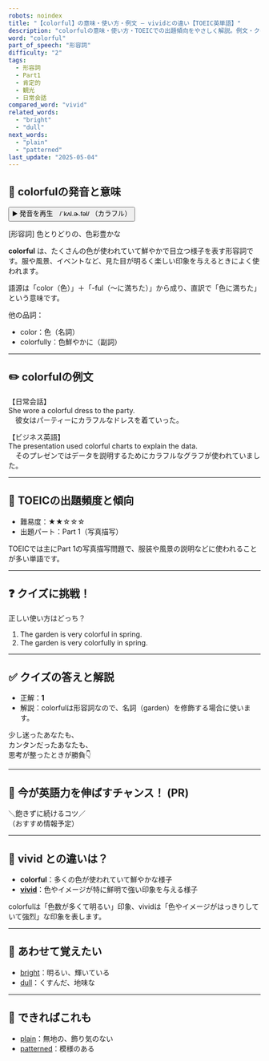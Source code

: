 ```yaml
---
robots: noindex
title: "【colorful】の意味・使い方・例文 ― vividとの違い【TOEIC英単語】"
description: "colorfulの意味・使い方・TOEICでの出題傾向をやさしく解説。例文・クイズ付きでvividとの違いもわかりやすく学べます。"
word: "colorful"
part_of_speech: "形容詞"
difficulty: "2"
tags:
  - 形容詞
  - Part1
  - 肯定的
  - 観光
  - 日常会話
compared_word: "vivid"
related_words:
  - "bright"
  - "dull"
next_words:
  - "plain"
  - "patterned"
last_update: "2025-05-04"
---
```


## 🔰 colorfulの発音と意味

<button class="play-audio" onclick="playTTS('colorful')">
  <span class="play-audio-main">
    ▶️ 発音を再生　/ˈkʌl.ɚ.fəl/
  </span>
  <span class="play-audio-sub">
    （カラフル）
  </span>
</button>

[形容詞] 色とりどりの、色彩豊かな

**colorful** は、たくさんの色が使われていて鮮やかで目立つ様子を表す形容詞です。服や風景、イベントなど、見た目が明るく楽しい印象を与えるときによく使われます。

語源は「color（色）」＋「-ful（～に満ちた）」から成り、直訳で「色に満ちた」という意味です。

他の品詞：  
- color：色（名詞）
- colorfully：色鮮やかに（副詞）

---

## ✏️ colorfulの例文

【日常会話】  
She wore a colorful dress to the party.  
　彼女はパーティーにカラフルなドレスを着ていった。

【ビジネス英語】  
The presentation used colorful charts to explain the data.  
　そのプレゼンではデータを説明するためにカラフルなグラフが使われていました。

---

## 🎯 TOEICの出題頻度と傾向

- 難易度：★★☆☆☆
- 出題パート：Part 1（写真描写）

TOEICでは主にPart 1の写真描写問題で、服装や風景の説明などに使われることが多い単語です。

---

## ❓ クイズに挑戦！

正しい使い方はどっち？

1. The garden is very colorful in spring.  
2. The garden is very colorfully in spring.

---

## ✅ クイズの答えと解説

- 正解：**1**
- 解説：colorfulは形容詞なので、名詞（garden）を修飾する場合に使います。

少し迷ったあなたも、  
カンタンだったあなたも、  
思考が整ったときが勝負👇️

---

## 🚀 今が英語力を伸ばすチャンス！ (PR)

<div class="info-center">
＼飽きずに続けるコツ／<br>  
（おすすめ情報予定）
</div>

---

## 🤔  vivid との違いは？

- **colorful**：多くの色が使われていて鮮やかな様子
- **[vivid](/word/vivid)**：色やイメージが特に鮮明で強い印象を与える様子

colorfulは「色数が多くて明るい」印象、vividは「色やイメージがはっきりしていて強烈」な印象を表します。

---

## 🧩 あわせて覚えたい

- [bright](/word/bright)：明るい、輝いている
- [dull](/word/dull)：くすんだ、地味な

---

## 📖 できればこれも

- [plain](/word/plain)：無地の、飾り気のない
- [patterned](/word/patterned)：模様のある

<!-- cvid: aid33_bid27 -->
